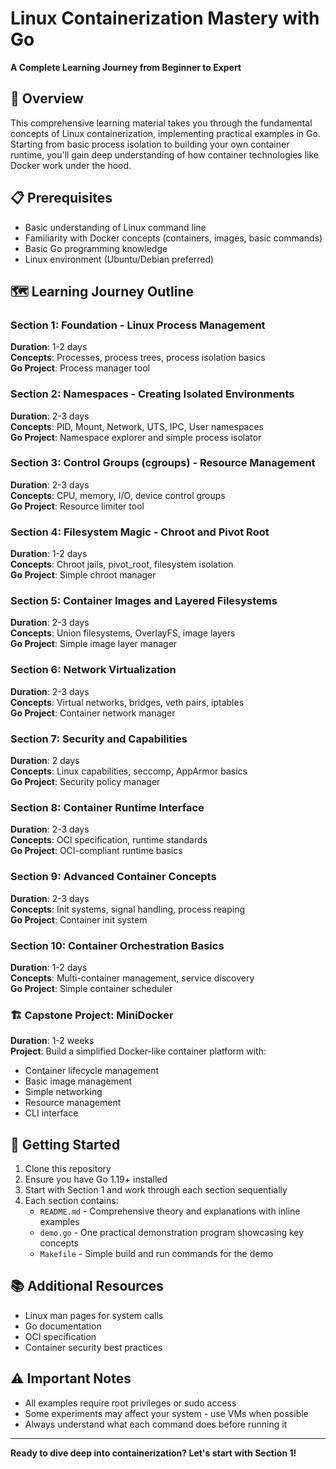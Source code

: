 # Linux Containerization Mastery with Go

**A Complete Learning Journey from Beginner to Expert**

## 🎯 Overview

This comprehensive learning material takes you through the fundamental concepts of Linux containerization, implementing practical examples in Go. Starting from basic process isolation to building your own container runtime, you'll gain deep understanding of how container technologies like Docker work under the hood.

## 📋 Prerequisites

- Basic understanding of Linux command line
- Familiarity with Docker concepts (containers, images, basic commands)
- Basic Go programming knowledge
- Linux environment (Ubuntu/Debian preferred)

## 🗺️ Learning Journey Outline

### **Section 1: Foundation - Linux Process Management**

**Duration**: 1-2 days  
**Concepts**: Processes, process trees, process isolation basics  
**Go Project**: Process manager tool

### **Section 2: Namespaces - Creating Isolated Environments**

**Duration**: 2-3 days  
**Concepts**: PID, Mount, Network, UTS, IPC, User namespaces  
**Go Project**: Namespace explorer and simple process isolator

### **Section 3: Control Groups (cgroups) - Resource Management**

**Duration**: 2-3 days  
**Concepts**: CPU, memory, I/O, device control groups  
**Go Project**: Resource limiter tool

### **Section 4: Filesystem Magic - Chroot and Pivot Root**

**Duration**: 1-2 days  
**Concepts**: Chroot jails, pivot_root, filesystem isolation  
**Go Project**: Simple chroot manager

### **Section 5: Container Images and Layered Filesystems**

**Duration**: 2-3 days  
**Concepts**: Union filesystems, OverlayFS, image layers  
**Go Project**: Simple image layer manager

### **Section 6: Network Virtualization**

**Duration**: 2-3 days  
**Concepts**: Virtual networks, bridges, veth pairs, iptables  
**Go Project**: Container network manager

### **Section 7: Security and Capabilities**

**Duration**: 2 days  
**Concepts**: Linux capabilities, seccomp, AppArmor basics  
**Go Project**: Security policy manager

### **Section 8: Container Runtime Interface**

**Duration**: 2-3 days  
**Concepts**: OCI specification, runtime standards  
**Go Project**: OCI-compliant runtime basics

### **Section 9: Advanced Container Concepts**

**Duration**: 2-3 days  
**Concepts**: Init systems, signal handling, process reaping  
**Go Project**: Container init system

### **Section 10: Container Orchestration Basics**

**Duration**: 1-2 days  
**Concepts**: Multi-container management, service discovery  
**Go Project**: Simple container scheduler

### **🏗️ Capstone Project: MiniDocker**

**Duration**: 1-2 weeks  
**Project**: Build a simplified Docker-like container platform with:

- Container lifecycle management
- Basic image management
- Simple networking
- Resource management
- CLI interface

## 🚀 Getting Started

1. Clone this repository
2. Ensure you have Go 1.19+ installed
3. Start with Section 1 and work through each section sequentially
4. Each section contains:
   - `README.md` - Comprehensive theory and explanations with inline examples
   - `demo.go` - One practical demonstration program showcasing key concepts
   - `Makefile` - Simple build and run commands for the demo

## 📚 Additional Resources

- Linux man pages for system calls
- Go documentation
- OCI specification
- Container security best practices

## ⚠️ Important Notes

- All examples require root privileges or sudo access
- Some experiments may affect your system - use VMs when possible
- Always understand what each command does before running it

---

**Ready to dive deep into containerization? Let's start with Section 1!**
